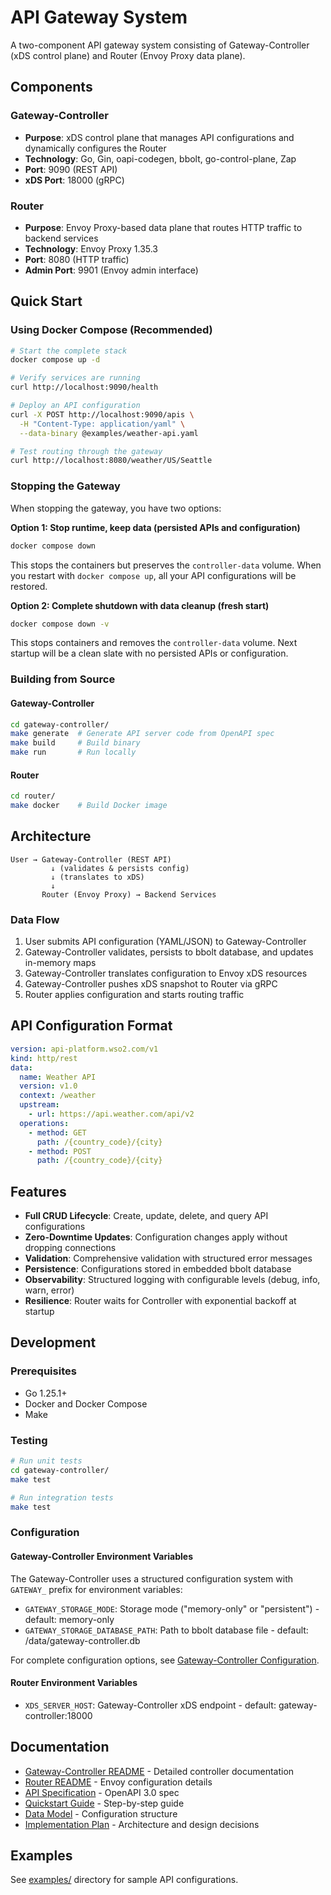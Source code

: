 # API Gateway System

A two-component API gateway system consisting of Gateway-Controller (xDS control plane) and Router (Envoy Proxy data plane).

## Components

### Gateway-Controller
- **Purpose**: xDS control plane that manages API configurations and dynamically configures the Router
- **Technology**: Go, Gin, oapi-codegen, bbolt, go-control-plane, Zap
- **Port**: 9090 (REST API)
- **xDS Port**: 18000 (gRPC)

### Router
- **Purpose**: Envoy Proxy-based data plane that routes HTTP traffic to backend services
- **Technology**: Envoy Proxy 1.35.3
- **Port**: 8080 (HTTP traffic)
- **Admin Port**: 9901 (Envoy admin interface)

## Quick Start

### Using Docker Compose (Recommended)

```bash
# Start the complete stack
docker compose up -d

# Verify services are running
curl http://localhost:9090/health

# Deploy an API configuration
curl -X POST http://localhost:9090/apis \
  -H "Content-Type: application/yaml" \
  --data-binary @examples/weather-api.yaml

# Test routing through the gateway
curl http://localhost:8080/weather/US/Seattle
```

### Stopping the Gateway

When stopping the gateway, you have two options:

**Option 1: Stop runtime, keep data (persisted APIs and configuration)**
```bash
docker compose down
```
This stops the containers but preserves the `controller-data` volume. When you restart with `docker compose up`, all your API configurations will be restored.

**Option 2: Complete shutdown with data cleanup (fresh start)**
```bash
docker compose down -v
```
This stops containers and removes the `controller-data` volume. Next startup will be a clean slate with no persisted APIs or configuration.

### Building from Source

#### Gateway-Controller

```bash
cd gateway-controller/
make generate  # Generate API server code from OpenAPI spec
make build     # Build binary
make run       # Run locally
```

#### Router

```bash
cd router/
make docker    # Build Docker image
```

## Architecture

```
User → Gateway-Controller (REST API)
         ↓ (validates & persists config)
         ↓ (translates to xDS)
         ↓
       Router (Envoy Proxy) → Backend Services
```

### Data Flow

1. User submits API configuration (YAML/JSON) to Gateway-Controller
2. Gateway-Controller validates, persists to bbolt database, and updates in-memory maps
3. Gateway-Controller translates configuration to Envoy xDS resources
4. Gateway-Controller pushes xDS snapshot to Router via gRPC
5. Router applies configuration and starts routing traffic

## API Configuration Format

```yaml
version: api-platform.wso2.com/v1
kind: http/rest
data:
  name: Weather API
  version: v1.0
  context: /weather
  upstream:
    - url: https://api.weather.com/api/v2
  operations:
    - method: GET
      path: /{country_code}/{city}
    - method: POST
      path: /{country_code}/{city}
```

## Features

- **Full CRUD Lifecycle**: Create, update, delete, and query API configurations
- **Zero-Downtime Updates**: Configuration changes apply without dropping connections
- **Validation**: Comprehensive validation with structured error messages
- **Persistence**: Configurations stored in embedded bbolt database
- **Observability**: Structured logging with configurable levels (debug, info, warn, error)
- **Resilience**: Router waits for Controller with exponential backoff at startup

## Development

### Prerequisites

- Go 1.25.1+
- Docker and Docker Compose
- Make

### Testing

```bash
# Run unit tests
cd gateway-controller/
make test

# Run integration tests
make test
```

### Configuration

#### Gateway-Controller Environment Variables

The Gateway-Controller uses a structured configuration system with `GATEWAY_` prefix for environment variables:

- `GATEWAY_STORAGE_MODE`: Storage mode ("memory-only" or "persistent") - default: memory-only
- `GATEWAY_STORAGE_DATABASE_PATH`: Path to bbolt database file - default: /data/gateway-controller.db

For complete configuration options, see [Gateway-Controller Configuration](gateway-controller/README.md#configuration).

#### Router Environment Variables

- `XDS_SERVER_HOST`: Gateway-Controller xDS endpoint - default: gateway-controller:18000

## Documentation

- [Gateway-Controller README](gateway-controller/README.md) - Detailed controller documentation
- [Router README](router/README.md) - Envoy configuration details
- [API Specification](gateway-controller/api/openapi.yaml) - OpenAPI 3.0 spec
- [Quickstart Guide](../specs/001-gateway-has-two/quickstart.md) - Step-by-step guide
- [Data Model](../specs/001-gateway-has-two/data-model.md) - Configuration structure
- [Implementation Plan](../specs/001-gateway-has-two/plan.md) - Architecture and design decisions

## Examples

See [examples/](examples/) directory for sample API configurations.
